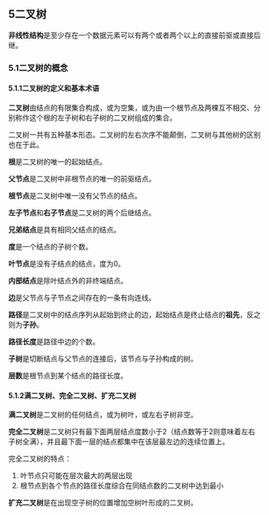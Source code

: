 ## 5二叉树

**非线性结构**是至少存在一个数据元素可以有两个或者两个以上的直接前驱或直接后继。

### 5.1二叉树的概念

#### 5.1.1二叉树的定义和基本术语

**二叉树**由结点的有限集合构成，或为空集，或为由一个根节点及两棵互不相交、分别称作这个根的左子树和右子树的二叉树组成的集合。

二叉树一共有五种基本形态。二叉树的左右次序不能颠倒，二叉树与其他树的区别也在于此。

**根**是二叉树的唯一的起始结点。

**父节点**是二叉树中非根节点的唯一的前驱结点。

**根节点**是二叉树中唯一没有父节点的结点。

**左子节点**和**右子节点**是二叉树的两个后继结点。

**兄弟结点**是具有相同父结点的结点。

**度**是一个结点的子树个数。

**叶节点**是没有子结点的结点，度为0。

**内部结点**是除叶结点外的非终端结点。

**边**是父节点与子节点之间存在的一条有向连线。

**路径**是二叉树中的结点序列从起始到终止的边，起始结点是终止结点的**祖先**，反之则为**子孙**。

**路径长度**是路径中边的个数。

**子树**是切断结点与父节点的连接后，该节点与子孙构成的树。

**层数**是根节点到某个结点的路径长度。


#### 5.1.2满二叉树、完全二叉树、扩充二叉树

**满二叉树**是二叉树的任何结点，或为树叶，或左右子树非空。

**完全二叉树**是二叉树只有最下面两层结点度数小于2（结点数等于2则意味着左右子树全满），并且最下面一层的结点都集中在该层最左边的连续位置上。

完全二叉树的特点：

1. 叶节点只可能在层次最大的两层出现
2. 根节点到各个节点的路径长度综合在同结点数的二叉树中达到最小

**扩充二叉树**是在出现空子树的位置增加空树叶形成的二叉树。


